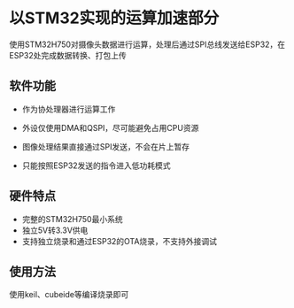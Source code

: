 # 以STM32实现的运算加速部分

使用STM32H750对摄像头数据进行运算，处理后通过SPI总线发送给ESP32，在ESP32处完成数据转换、打包上传

## 软件功能

* 作为协处理器进行运算工作
* 外设仅使用DMA和QSPI，尽可能避免占用CPU资源
* 图像处理结果直接通过SPI发送，不会在片上暂存

* 只能按照ESP32发送的指令进入低功耗模式

## 硬件特点

* 完整的STM32H750最小系统
* 独立5V转3.3V供电
* 支持独立烧录和通过ESP32的OTA烧录，不支持外接调试

## 使用方法

使用keil、cubeide等编译烧录即可

